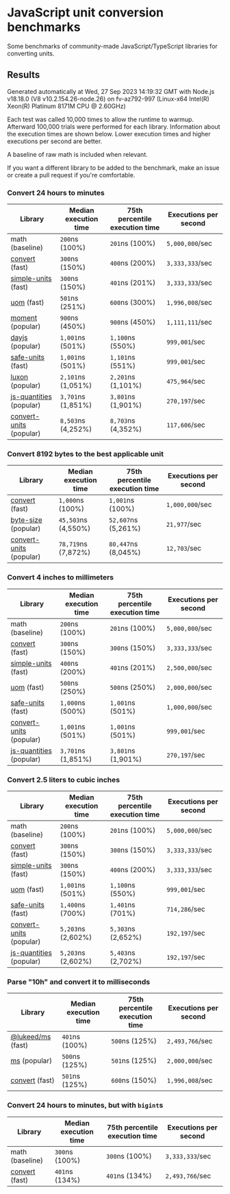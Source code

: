 # JavaScript unit conversion benchmarks

Some benchmarks of community-made JavaScript/TypeScript libraries for converting units.

## Results

<!-- beginblock(results) -->

Generated automatically at Wed, 27 Sep 2023 14:19:32 GMT with Node.js v18.18.0 (V8 v10.2.154.26-node.26) on fv-az792-997 (Linux-x64 Intel(R) Xeon(R) Platinum 8171M CPU @ 2.60GHz)

Each test was called 10,000 times to allow the runtime to warmup.
Afterward 100,000 trials were performed for each library.
Information about the execution times are shown below.
Lower execution times and higher executions per second are better.

A baseline of raw math is included when relevant.

If you want a different library to be added to the benchmark, make an issue or create a pull request if you're comfortable.

### Convert 24 hours to minutes

| Library                                                            | Median execution time | 75th percentile execution time | Executions per second |
| ------------------------------------------------------------------ | --------------------- | ------------------------------ | --------------------- |
| math (baseline)                                                    | `200`ns (100%)        | `201`ns (100%)                 | `5,000,000`/sec       |
| [convert](https://npmjs.com/package/convert) (fast)                | `300`ns (150%)        | `400`ns (200%)                 | `3,333,333`/sec       |
| [simple-units](https://npmjs.com/package/simple-units) (fast)      | `300`ns (150%)        | `401`ns (201%)                 | `3,333,333`/sec       |
| [uom](https://npmjs.com/package/uom) (fast)                        | `501`ns (251%)        | `600`ns (300%)                 | `1,996,008`/sec       |
| [moment](https://npmjs.com/package/moment) (popular)               | `900`ns (450%)        | `900`ns (450%)                 | `1,111,111`/sec       |
| [dayjs](https://npmjs.com/package/dayjs) (popular)                 | `1,001`ns (501%)      | `1,100`ns (550%)               | `999,001`/sec         |
| [safe-units](https://npmjs.com/package/safe-units) (fast)          | `1,001`ns (501%)      | `1,101`ns (551%)               | `999,001`/sec         |
| [luxon](https://npmjs.com/package/luxon) (popular)                 | `2,101`ns (1,051%)    | `2,201`ns (1,101%)             | `475,964`/sec         |
| [js-quantities](https://npmjs.com/package/js-quantities) (popular) | `3,701`ns (1,851%)    | `3,801`ns (1,901%)             | `270,197`/sec         |
| [convert-units](https://npmjs.com/package/convert-units) (popular) | `8,503`ns (4,252%)    | `8,703`ns (4,352%)             | `117,606`/sec         |

### Convert 8192 bytes to the best applicable unit

| Library                                                            | Median execution time | 75th percentile execution time | Executions per second |
| ------------------------------------------------------------------ | --------------------- | ------------------------------ | --------------------- |
| [convert](https://npmjs.com/package/convert) (fast)                | `1,000`ns (100%)      | `1,001`ns (100%)               | `1,000,000`/sec       |
| [byte-size](https://npmjs.com/package/byte-size) (popular)         | `45,503`ns (4,550%)   | `52,607`ns (5,261%)            | `21,977`/sec          |
| [convert-units](https://npmjs.com/package/convert-units) (popular) | `78,719`ns (7,872%)   | `80,447`ns (8,045%)            | `12,703`/sec          |

### Convert 4 inches to millimeters

| Library                                                            | Median execution time | 75th percentile execution time | Executions per second |
| ------------------------------------------------------------------ | --------------------- | ------------------------------ | --------------------- |
| math (baseline)                                                    | `200`ns (100%)        | `201`ns (100%)                 | `5,000,000`/sec       |
| [convert](https://npmjs.com/package/convert) (fast)                | `300`ns (150%)        | `300`ns (150%)                 | `3,333,333`/sec       |
| [simple-units](https://npmjs.com/package/simple-units) (fast)      | `400`ns (200%)        | `401`ns (201%)                 | `2,500,000`/sec       |
| [uom](https://npmjs.com/package/uom) (fast)                        | `500`ns (250%)        | `500`ns (250%)                 | `2,000,000`/sec       |
| [safe-units](https://npmjs.com/package/safe-units) (fast)          | `1,000`ns (500%)      | `1,001`ns (501%)               | `1,000,000`/sec       |
| [convert-units](https://npmjs.com/package/convert-units) (popular) | `1,001`ns (501%)      | `1,001`ns (501%)               | `999,001`/sec         |
| [js-quantities](https://npmjs.com/package/js-quantities) (popular) | `3,701`ns (1,851%)    | `3,801`ns (1,901%)             | `270,197`/sec         |

### Convert 2.5 liters to cubic inches

| Library                                                            | Median execution time | 75th percentile execution time | Executions per second |
| ------------------------------------------------------------------ | --------------------- | ------------------------------ | --------------------- |
| math (baseline)                                                    | `200`ns (100%)        | `201`ns (100%)                 | `5,000,000`/sec       |
| [convert](https://npmjs.com/package/convert) (fast)                | `300`ns (150%)        | `300`ns (150%)                 | `3,333,333`/sec       |
| [simple-units](https://npmjs.com/package/simple-units) (fast)      | `300`ns (150%)        | `400`ns (200%)                 | `3,333,333`/sec       |
| [uom](https://npmjs.com/package/uom) (fast)                        | `1,001`ns (501%)      | `1,100`ns (550%)               | `999,001`/sec         |
| [safe-units](https://npmjs.com/package/safe-units) (fast)          | `1,400`ns (700%)      | `1,401`ns (701%)               | `714,286`/sec         |
| [convert-units](https://npmjs.com/package/convert-units) (popular) | `5,203`ns (2,602%)    | `5,303`ns (2,652%)             | `192,197`/sec         |
| [js-quantities](https://npmjs.com/package/js-quantities) (popular) | `5,203`ns (2,602%)    | `5,403`ns (2,702%)             | `192,197`/sec         |

### Parse "10h" and convert it to milliseconds

| Library                                                   | Median execution time | 75th percentile execution time | Executions per second |
| --------------------------------------------------------- | --------------------- | ------------------------------ | --------------------- |
| [@lukeed/ms](https://npmjs.com/package/@lukeed/ms) (fast) | `401`ns (100%)        | `500`ns (125%)                 | `2,493,766`/sec       |
| [ms](https://npmjs.com/package/ms) (popular)              | `500`ns (125%)        | `501`ns (125%)                 | `2,000,000`/sec       |
| [convert](https://npmjs.com/package/convert) (fast)       | `501`ns (125%)        | `600`ns (150%)                 | `1,996,008`/sec       |

### Convert 24 hours to minutes, but with `bigint`s

| Library                                             | Median execution time | 75th percentile execution time | Executions per second |
| --------------------------------------------------- | --------------------- | ------------------------------ | --------------------- |
| math (baseline)                                     | `300`ns (100%)        | `300`ns (100%)                 | `3,333,333`/sec       |
| [convert](https://npmjs.com/package/convert) (fast) | `401`ns (134%)        | `401`ns (134%)                 | `2,493,766`/sec       |

<!-- endblock(results) -->
